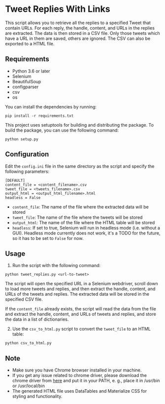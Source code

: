 # Tweet Replies With Links

This script allows you to retrieve all the replies to a specified Tweet that contain URLs. For each reply, the handle, content, and URLs in the replies are extracted. The data is then stored in a CSV file. Only those tweets which have a URL in them are saved, others are ignored. The CSV can also be exported to a HTML file.

## Requirements

- Python 3.6 or later
- Selenium
- BeautifulSoup
- configparser
- csv
- os

You can install the dependencies by running:
```
pip install -r requirements.txt
```
This project uses setuptools for building and distributing the package. To build the package, you can use the following command:
```
python setup.py
```

## Configuration

Edit the `config.ini` file in the same directory as the script and specify the following parameters:
```
[DEFAULT]
content_file = <content_filename>.csv
tweet_file = <tweets_filename>.csv
output_html = <output_html_filename>.html
headless = False
```
- `content_file`: The name of the file where the extracted data will be stored
- `tweet_file`: The name of the file where the tweets will be stored
- `output_html`: The name of the file where the HTML table will be stored
- `headless`: If set to true, Selenium will run in headless mode (i.e. without a GUI). Headless mode currently does not work, it's a TODO for the future, so it has to be set to `False` for now.

## Usage

1. Run the script with the following command:
```
python tweet_replies.py <url-to-tweet>
```
The script will open the specified URL in a Selenium webdriver, scroll down to load more tweets and replies, and then extract the handle, content, and URLs of the tweets and replies. The extracted data will be stored in the specified CSV file.

If the `content_file` already exists, the script will read the data from the file and extract the handle, content, and URLs of tweets and replies, and store the data in a list of dictionaries.

2. Use the `csv_to_html.py` script to convert the `tweet_file` to an HTML table:
```
python csv_to_html.py
```

## Note

- Make sure you have Chrome browser installed in your machine.
- If you get any issue related to chrome driver, please download the chrome driver from [here](https://sites.google.com/a/chromium.org/chromedriver/downloads) and put it in your PATH, e. g., place it in /usr/bin or /usr/local/bin
- The generated HTML file uses DataTables and Materialize CSS for styling and functionality.